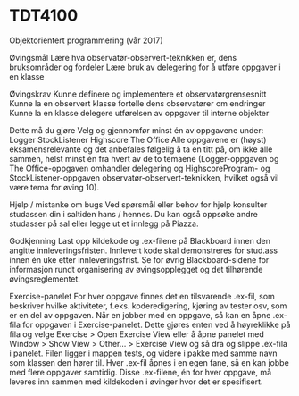 # TDT4100
Objektorientert programmering (vår 2017)

Øvingsmål
Lære hva observatør-observert-teknikken er, dens bruksområder og fordeler
Lære bruk av delegering for å utføre oppgaver i en klasse

Øvingskrav
Kunne definere og implementere et observatørgrensesnitt
Kunne la en observert klasse fortelle dens observatører om endringer
Kunne la en klasse delegere utførelsen av oppgaver til interne objekter

Dette må du gjøre
Velg og gjennomfør minst én av oppgavene under:
Logger
StockListener
Highscore
The Office
Alle  oppgavene er (høyst) eksamensrelevante og det anbefales følgelig å ta en titt på, om ikke alle sammen, helst minst én fra hvert av de to temaene (Logger-oppgaven og The Office-oppgaven omhandler delegering og HighscoreProgram- og StockListener-oppgaven observatør-observert-teknikken, hvilket også vil være tema for øving 10). 

Hjelp / mistanke om bugs
Ved spørsmål eller behov for hjelp konsulter studassen din i saltiden hans / hennes. Du kan også oppsøke andre studasser på sal eller legge ut et innlegg på Piazza.

Godkjenning
Last opp kildekode og .ex-filene på Blackboard innen den angitte innleveringsfristen. Innlevert kode skal demonstreres for stud.ass innen én uke etter innleveringsfrist. Se for øvrig Blackboard-sidene for informasjon rundt organisering av øvingsopplegget og det tilhørende øvingsreglementet.

Exercise-panelet
For hver oppgave finnes det en tilsvarende .ex-fil, som beskriver hvilke aktiviteter, f.eks. koderedigering, kjøring av tester osv, som er en del av oppgaven. Når en jobber med en oppgave, så kan en åpne .ex-fila for oppgaven i Exercise-panelet. Dette gjøres enten ved å høyreklikke på fila og velge Exercise > Open Exercise View eller å åpne panelet med Window > Show View > Other... > Exercise View og så dra og slippe .ex-fila i panelet. Filen ligger i mappen tests, og videre i pakke med samme navn som klassen den hører til. Hver .ex-fil åpnes i en egen fane, så en kan jobbe med flere oppgaver samtidig. 
Disse .ex-filene, én for hver oppgave, må leveres inn sammen med kildekoden i øvinger hvor det er spesifisert.
